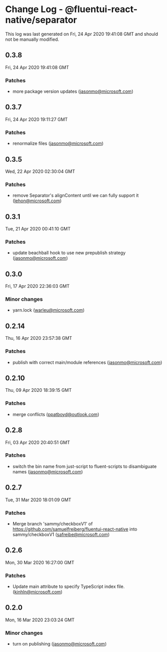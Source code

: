 # Change Log - @fluentui-react-native/separator

This log was last generated on Fri, 24 Apr 2020 19:41:08 GMT and should not be manually modified.

<!-- Start content -->

## 0.3.8

Fri, 24 Apr 2020 19:41:08 GMT

### Patches

- more package version updates (jasonmo@microsoft.com)

## 0.3.7

Fri, 24 Apr 2020 19:11:27 GMT

### Patches

- renormalize files (jasonmo@microsoft.com)

## 0.3.5

Wed, 22 Apr 2020 02:30:04 GMT

### Patches

- remove Separator's alignContent until we can fully support it (lehon@microsoft.com)

## 0.3.1

Tue, 21 Apr 2020 00:41:10 GMT

### Patches

- update beachball hook to use new prepublish strategy (jasonmo@microsoft.com)

## 0.3.0

Fri, 17 Apr 2020 22:36:03 GMT

### Minor changes

- yarn.lock (warleu@microsoft.com)

## 0.2.14

Thu, 16 Apr 2020 23:57:38 GMT

### Patches

- publish with correct main/module references (jasonmo@microsoft.com)

## 0.2.10
Thu, 09 Apr 2020 18:39:15 GMT

### Patches

- merge conflicts (ppatboyd@outlook.com)
## 0.2.8
Fri, 03 Apr 2020 20:40:51 GMT

### Patches

- switch the bin name from just-script to fluent-scripts to disambiguate names (jasonmo@microsoft.com)
## 0.2.7
Tue, 31 Mar 2020 18:01:09 GMT

### Patches

- Merge branch 'sammy/checkboxV1' of https://github.com/samuelfreiberg/fluentui-react-native into sammy/checkboxV1 (safreibe@microsoft.com)
## 0.2.6
Mon, 30 Mar 2020 16:27:00 GMT

### Patches

- Update main attribute to specify TypeScript index file. (kinhln@microsoft.com)
## 0.2.0
Mon, 16 Mar 2020 23:03:24 GMT

### Minor changes

- turn on publishing (jasonmo@microsoft.com)
